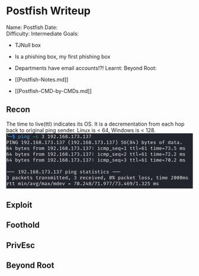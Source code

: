 # Postfish Writeup

Name: Postfish
Date:  
Difficulty:  Intermediate
Goals:  
- TJNull box
- Is a phishing box, my first phishing box
- Departments have email accounts!?!
Learnt:
Beyond Root:

- [[Postfish-Notes.md]]
- [[Postfish-CMD-by-CMDs.md]]


## Recon

The time to live(ttl) indicates its OS. It is a decrementation from each hop back to original ping sender. Linux is < 64, Windows is < 128.
![ping](Screenshots/ping.png)



## Exploit

## Foothold

## PrivEsc

## Beyond Root


